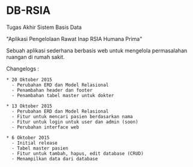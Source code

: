 # DB-RSIA
Tugas Akhir Sistem Basis Data

"Aplikasi Pengelolaan Rawat Inap RSIA Humana Prima"

Sebuah aplikasi sederhana berbasis web untuk mengelola permasalahan ruangan di rumah sakit.

Changelogs :
    
    * 20 Oktober 2015
      - Perubahan ERD dan Model Relasional
      - Penambahan header dan footer
      - Penambahan tabel master untuk dokter

    * 13 Oktober 2015
      - Perubahan ERD dan Model Relasional
      - Fitur untuk mencari pasien berdasarkan nama
      - Fitur untuk login untuk user dan admin (soon)
      - Perubahan interface web
    
    * 6 Oktober 2015
      - Initial release
      - Tabel master pasien
      - Fitur untuk tambah, hapus, edit database (CRUD)
      - Menampilkan data dari database
